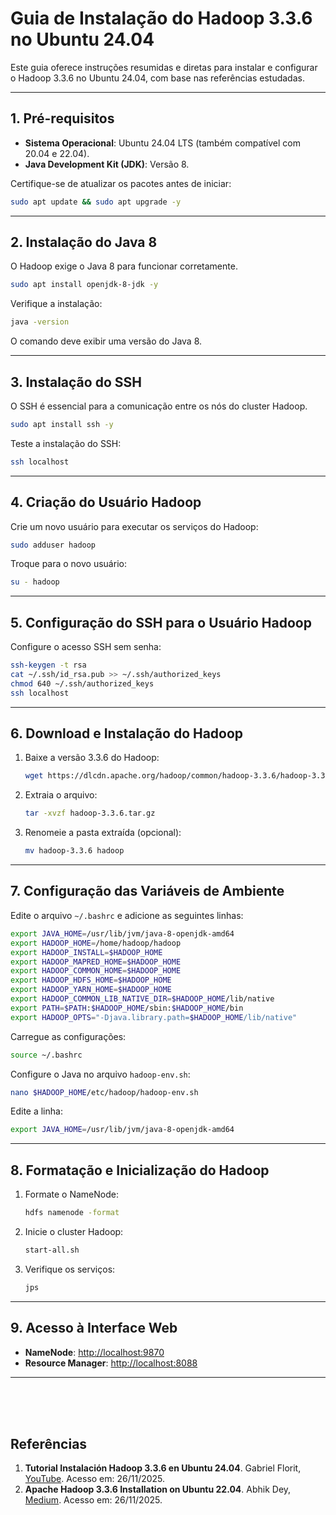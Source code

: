 # Guia de Instalação do Hadoop 3.3.6 no Ubuntu 24.04

Este guia oferece instruções resumidas e diretas para instalar e configurar o Hadoop 3.3.6 no Ubuntu 24.04, com base nas referências estudadas.

---

## 1. Pré-requisitos

- **Sistema Operacional**: Ubuntu 24.04 LTS (também compatível com 20.04 e 22.04).
- **Java Development Kit (JDK)**: Versão 8.

Certifique-se de atualizar os pacotes antes de iniciar:
```bash
sudo apt update && sudo apt upgrade -y
```

---

## 2. Instalação do Java 8

O Hadoop exige o Java 8 para funcionar corretamente.

```bash
sudo apt install openjdk-8-jdk -y
```
Verifique a instalação:
```bash
java -version
```
O comando deve exibir uma versão do Java 8.

---

## 3. Instalação do SSH

O SSH é essencial para a comunicação entre os nós do cluster Hadoop.

```bash
sudo apt install ssh -y
```
Teste a instalação do SSH:
```bash
ssh localhost
```

---

## 4. Criação do Usuário Hadoop

Crie um novo usuário para executar os serviços do Hadoop:
```bash
sudo adduser hadoop
```
Troque para o novo usuário:
```bash
su - hadoop
```

---

## 5. Configuração do SSH para o Usuário Hadoop

Configure o acesso SSH sem senha:
```bash
ssh-keygen -t rsa
cat ~/.ssh/id_rsa.pub >> ~/.ssh/authorized_keys
chmod 640 ~/.ssh/authorized_keys
ssh localhost
```

---

## 6. Download e Instalação do Hadoop

1. Baixe a versão 3.3.6 do Hadoop:
   ```bash
   wget https://dlcdn.apache.org/hadoop/common/hadoop-3.3.6/hadoop-3.3.6.tar.gz
   ```
2. Extraia o arquivo:
   ```bash
   tar -xvzf hadoop-3.3.6.tar.gz
   ```
3. Renomeie a pasta extraída (opcional):
   ```bash
   mv hadoop-3.3.6 hadoop
   ```

---

## 7. Configuração das Variáveis de Ambiente

Edite o arquivo `~/.bashrc` e adicione as seguintes linhas:
```bash
export JAVA_HOME=/usr/lib/jvm/java-8-openjdk-amd64
export HADOOP_HOME=/home/hadoop/hadoop
export HADOOP_INSTALL=$HADOOP_HOME
export HADOOP_MAPRED_HOME=$HADOOP_HOME
export HADOOP_COMMON_HOME=$HADOOP_HOME
export HADOOP_HDFS_HOME=$HADOOP_HOME
export HADOOP_YARN_HOME=$HADOOP_HOME
export HADOOP_COMMON_LIB_NATIVE_DIR=$HADOOP_HOME/lib/native
export PATH=$PATH:$HADOOP_HOME/sbin:$HADOOP_HOME/bin
export HADOOP_OPTS="-Djava.library.path=$HADOOP_HOME/lib/native"
```
Carregue as configurações:
```bash
source ~/.bashrc
```

Configure o Java no arquivo `hadoop-env.sh`:
```bash
nano $HADOOP_HOME/etc/hadoop/hadoop-env.sh
```
Edite a linha:
```bash
export JAVA_HOME=/usr/lib/jvm/java-8-openjdk-amd64
```

---

## 8. Formatação e Inicialização do Hadoop

1. Formate o NameNode:
   ```bash
   hdfs namenode -format
   ```
2. Inicie o cluster Hadoop:
   ```bash
   start-all.sh
   ```
3. Verifique os serviços:
   ```bash
   jps
   ```

---

## 9. Acesso à Interface Web

- **NameNode**: [http://localhost:9870](http://localhost:9870)
- **Resource Manager**: [http://localhost:8088](http://localhost:8088)

---

</br>
</br>
</br>

## Referências

1. **Tutorial Instalación Hadoop 3.3.6 en Ubuntu 24.04**. Gabriel Florit, [YouTube](https://www.youtube.com/watch?v=R7O3FKMg2GQ). Acesso em: 26/11/2025.
2. **Apache Hadoop 3.3.6 Installation on Ubuntu 22.04**. Abhik Dey, [Medium](https://medium.com/@abhikdey06/apache-hadoop-3-3-6-installation-on-ubuntu-22-04-14516bceec85). Acesso em: 26/11/2025.
